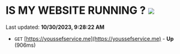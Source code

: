 # IS MY WEBSITE RUNNING ? [![](https://img.shields.io/static/v1?label=Sponsor&message=%E2%9D%A4&logo=GitHub&color=%23fe8e86)](https://github.com/sponsors/<username>)

Last updated: **10/30/2023, 9:28:22 AM**

- `GET` [https://youssefservice.me](https://youssefservice.me) - **Up** (906ms)
